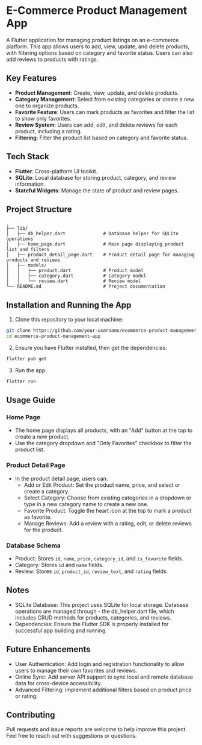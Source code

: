 # E-Commerce Product Management App

A Flutter application for managing product listings on an e-commerce platform. This app allows users to add, view, update, and delete products, with filtering options based on category and favorite status. Users can also add reviews to products with ratings.

## Key Features

- **Product Management**: Create, view, update, and delete products.
- **Category Management**: Select from existing categories or create a new one to organize products.
- **Favorite Feature**: Users can mark products as favorites and filter the list to show only favorites.
- **Review System**: Users can add, edit, and delete reviews for each product, including a rating.
- **Filtering**: Filter the product list based on category and favorite status.

## Tech Stack

- **Flutter**: Cross-platform UI toolkit.
- **SQLite**: Local database for storing product, category, and review information.
- **Stateful Widgets**: Manage the state of product and review pages.

## Project Structure

```plaintext
.
├── lib/
│   ├── db_helper.dart              # Database helper for SQLite operations
│   ├── home_page.dart              # Main page displaying product list and filters
│   ├── product_detail_page.dart    # Product detail page for managing products and reviews
│   ├── models/
│   │   ├── product.dart            # Product model
│   │   ├── category.dart           # Category model
│   │   └── review.dart             # Review model
└── README.md                       # Project documentation
```

## Installation and Running the App

1. Clone this repository to your local machine:

```bash
git clone https://github.com/your-username/ecommerce-product-management-app.git
cd ecommerce-product-management-app
```

2. Ensure you have Flutter installed, then get the dependencies:

```bash
flutter pub get
```

3. Run the app:

```bash
flutter run
```

## Usage Guide

### Home Page

- The home page displays all products, with an "Add" button at the top to create a new product.
- Use the category dropdown and "Only Favorites" checkbox to filter the product list.

### Product Detail Page

- In the product detail page, users can:
  - Add or Edit Product: Set the product name, price, and select or create a category.
  - Select Category: Choose from existing categories in a dropdown or type in a new category name to create a new one.
  - Favorite Product: Toggle the heart icon at the top to mark a product as favorite.
  - Manage Reviews: Add a review with a rating, edit, or delete reviews for the product.

### Database Schema

- Product: Stores `id`, `name`, `price`, `category_id`, and `is_favorite` fields.
- Category: Stores `id` and `name` fields.
- Review: Stores `id`, `product_id`, `review_text`, and `rating` fields.

## Notes

- SQLite Database: This project uses SQLite for local storage. Database operations are managed through - the db_helper.dart file, which includes CRUD methods for products, categories, and reviews.
- Dependencies: Ensure the Flutter SDK is properly installed for successful app building and running.

## Future Enhancements

- User Authentication: Add login and registration functionality to allow users to manage their own favorites and reviews.
- Online Sync: Add server API support to sync local and remote database data for cross-device accessibility.
- Advanced Filtering: Implement additional filters based on product price or rating.

## Contributing

Pull requests and issue reports are welcome to help improve this project. Feel free to reach out with suggestions or questions.
